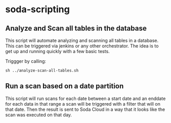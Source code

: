 # soda-scripting

## Analyze and Scan all tables in the database

This script will automate analyzing and scanning all tables in a database. This can be triggered via jenkins or any other orchestrator. The idea is to get up and running quickly with a few basic tests.

Triggger by calling:

```
sh ../analyze-scan-all-tables.sh
```

## Run a scan based on a date partition
This script will run scans for each date between a start date and an enddate for each data in that range a scan will be triggered with a filter that will on that date. Then the result is sent to Soda Cloud in a way that it looks like the scan was executed on that day.

